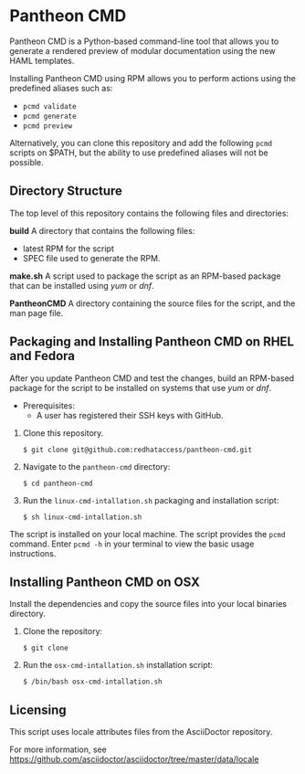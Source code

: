 # Pantheon CMD

Pantheon CMD is a Python-based command-line tool that allows you to generate a rendered preview of modular documentation using the new HAML templates.

Installing Pantheon CMD using RPM allows you to perform actions using the predefined aliases such as:
* `pcmd validate`
* `pcmd generate`
* `pcmd preview`

Alternatively, you can clone this repository and add the following `pcmd` scripts on $PATH, but the ability to use predefined aliases will not be possible.

## Directory Structure

The top level of this repository contains the following files and directories:

**build**
A directory that contains the following files:
* latest RPM for the script
* SPEC file used to generate the RPM.

**make.sh**
A script used to package the script as an RPM-based package that can be installed using *yum* or *dnf*.

**PantheonCMD**
A directory containing the source files for the script, and the man page file.

## Packaging and Installing Pantheon CMD on RHEL and Fedora
After you update Pantheon CMD and test the changes, build an RPM-based package for the script to be installed on systems that use *yum* or *dnf*.

* Prerequisites:
    * A user has registered their SSH keys with GitHub.

1. Clone this repository.
   ```shell
   $ git clone git@github.com:redhataccess/pantheon-cmd.git
   ```
2. Navigate to the `pantheon-cmd` directory:
    ```shell
    $ cd pantheon-cmd
    ```
3. Run the `linux-cmd-intallation.sh` packaging and installation script:
   ```shell
   $ sh linux-cmd-intallation.sh
   ```

The script is installed on your local machine.
The script provides the `pcmd` command.
Enter `pcmd -h` in your terminal to view the basic usage instructions.

## Installing Pantheon CMD on OSX

Install the dependencies and copy the source files into your local binaries directory.

1. Clone the repository:
   ```shell
   $ git clone
   ```

2. Run the `osx-cmd-intallation.sh` installation script:
   ```shell
   $ /bin/bash osx-cmd-intallation.sh
   ```

## Licensing

This script uses locale attributes files from the AsciiDoctor repository.

For more information, see https://github.com/asciidoctor/asciidoctor/tree/master/data/locale
